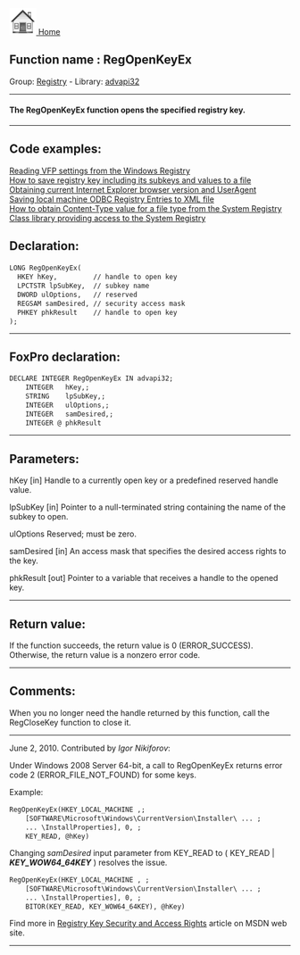 [<img src="../../images/home.png"> Home ](https://github.com/VFPX/Win32API)  

## Function name : RegOpenKeyEx
Group: [Registry](../../functions_group.md#Registry)  -  Library: [advapi32](../../Libraries.md#advapi32)  
***  


#### The RegOpenKeyEx function opens the specified registry key.
***  


## Code examples:
[Reading VFP settings from the Windows Registry](../../samples/sample_131.md)  
[How to save registry key including its subkeys and values to a file](../../samples/sample_135.md)  
[Obtaining current Internet Explorer browser version and UserAgent](../../samples/sample_142.md)  
[Saving local machine ODBC Registry Entries to XML file](../../samples/sample_379.md)  
[How to obtain Content-Type value for a file type from the System Registry](../../samples/sample_468.md)  
[Class library providing access to the System Registry](../../samples/sample_472.md)  

## Declaration:
```foxpro  
LONG RegOpenKeyEx(
  HKEY hKey,         // handle to open key
  LPCTSTR lpSubKey,  // subkey name
  DWORD ulOptions,   // reserved
  REGSAM samDesired, // security access mask
  PHKEY phkResult    // handle to open key
);  
```  
***  


## FoxPro declaration:
```foxpro  
DECLARE INTEGER RegOpenKeyEx IN advapi32;
	INTEGER   hKey,;
	STRING    lpSubKey,;
	INTEGER   ulOptions,;
	INTEGER   samDesired,;
	INTEGER @ phkResult  
```  
***  


## Parameters:
hKey 
[in] Handle to a currently open key or a predefined reserved handle value.

lpSubKey 
[in] Pointer to a null-terminated string containing the name of the subkey to open. 

ulOptions 
Reserved; must be zero. 

samDesired 
[in] An access mask that specifies the desired access rights to the key. 

phkResult 
[out] Pointer to a variable that receives a handle to the opened key.  
***  


## Return value:
If the function succeeds, the return value is 0 (ERROR_SUCCESS). Otherwise, the return value is a nonzero error code.
  
***  


## Comments:
When you no longer need the handle returned by this function, call the RegCloseKey function to close it.  
  
* * *  
June 2, 2010. Contributed by <Em>Igor Nikiforov</Em>:  
  
Under Windows 2008 Server 64-bit, a call to RegOpenKeyEx returns error code 2 (ERROR_FILE_NOT_FOUND) for some keys.  
  
Example:  
```foxpro
RegOpenKeyEx(HKEY_LOCAL_MACHINE ,;   
	[SOFTWARE\Microsoft\Windows\CurrentVersion\Installer\ ... ;  
	... \InstallProperties], 0, ;  
	KEY_READ, @hKey)
```

Changing <Em>samDesired</Em> input parameter from KEY_READ to ( KEY_READ | ***KEY_WOW64_64KEY*** ) resolves the issue.  
  
```foxpro
RegOpenKeyEx(HKEY_LOCAL_MACHINE , ;  
	[SOFTWARE\Microsoft\Windows\CurrentVersion\Installer\ ... ;  
	... \InstallProperties], 0, ;  
	BITOR(KEY_READ, KEY_WOW64_64KEY), @hKey)
```
Find more in <a href="http://msdn.microsoft.com/en-us/library/ms724878(VS.85).aspx">Registry Key Security and Access Rights</a> article on MSDN web site.  
  
***  

